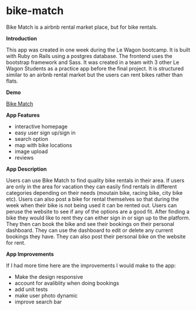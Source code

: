 # bike-match
Bike Match is a airbnb rental market place, but for bike rentals.

**Introduction**

This app was created in one week during the Le Wagon bootcamp. It is built with Ruby on Rails using a postgres database. The frontend uses the bootstrap framework and Sass. It was created in a team with 3 other Le Wagon Students as a practice app before the final project. It is structured similar to an airbnb rental market but the users can rent bikes rather than flats. 

**Demo**

[Bike Match](https://bikematch.proctor-webworks.com/)

**App Features**

* interactive homepage
* easy user sign up/sign in
* search option
* map with bike locations
* image upload 
* reviews


**App Description**

Users can use Bike Match to find quality bike rentals in their area. If users are only in the area for vacation they can easily find rentals in different categories depending on their needs (moutain bike, racing bike, city bike etc). Users can also post a bike for rental themselves so that during the week when their bike is not being used it can be rented out. Users can peruse the website to see if any of the options are a good fit. After finding a bike they would like to rent they can either sign in or sign up to the platform. They then can book the bike and see their bookings on their personal dashboard. They can use the dashboard to edit or delete any current bookings they have. They can also post their personal bike on the website for rent. 

**App Improvements**

If I had more time here are the improvements I would make to the app: 
* Make the design responsive
* account for avaliblity when doing bookings
* add unit tests
* make user photo dynamic
* improve search bar
